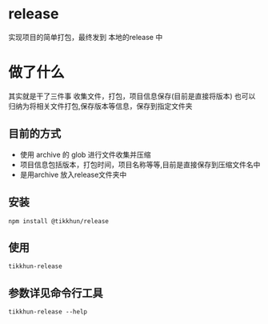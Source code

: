 # release

实现项目的简单打包，最终发到 本地的release 中

# 做了什么

其实就是干了三件事 收集文件，打包，项目信息保存(目前是直接将版本)
也可以归纳为将相关文件打包,保存版本等信息，保存到指定文件夹

## 目前的方式

- 使用 archive 的 glob 进行文件收集并压缩
- 项目信息包括版本，打包时间，项目名称等等,目前是直接保存到压缩文件名中
- 是用archive 放入release文件夹中

## 安装

```
npm install @tikkhun/release
```

## 使用

```
tikkhun-release
```

## 参数详见命令行工具

```
tikkhun-release --help
```

